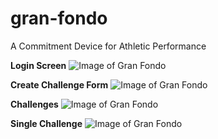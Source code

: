 # gran-fondo
A Commitment Device for Athletic Performance

**Login Screen**
![Image of Gran Fondo](https://user-images.githubusercontent.com/8157657/52916572-86d77700-329e-11e9-8853-fa31846a3308.png)

**Create Challenge Form**
![Image of Gran Fondo](https://user-images.githubusercontent.com/8157657/52916573-86d77700-329e-11e9-8af8-2ef10cefae5b.png)

**Challenges**
![Image of Gran Fondo](https://user-images.githubusercontent.com/8157657/52916574-86d77700-329e-11e9-8615-6b8d7afdf274.png)

**Single Challenge**
![Image of Gran Fondo](https://user-images.githubusercontent.com/8157657/52911582-e879f000-3262-11e9-9949-669de4b2b0f5.png)

